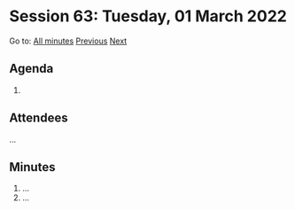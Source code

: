 # Session 63: Tuesday, 01 March 2022

Go to: [All minutes](../../) [Previous](../../2022/02/27.md) [Next](../../2022/03/04.md)

## Agenda

1. 

## Attendees

...

## Minutes

1. ...
1. ...

